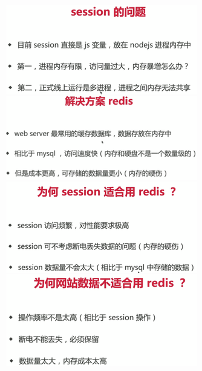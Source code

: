 <img src="media/image-20211228192523173.png" alt="image-20211228192523173" style="zoom:67%;" /> 

<img src="media/image-20211228200922144.png" alt="image-20211228200922144" style="zoom:67%;" /> 

<img src="media/image-20211229132824442.png" alt="image-20211229132824442" style="zoom:67%;" /> 

<img src="media/image-20211229132940775.png" alt="image-20211229132940775" style="zoom:67%;" /> 

